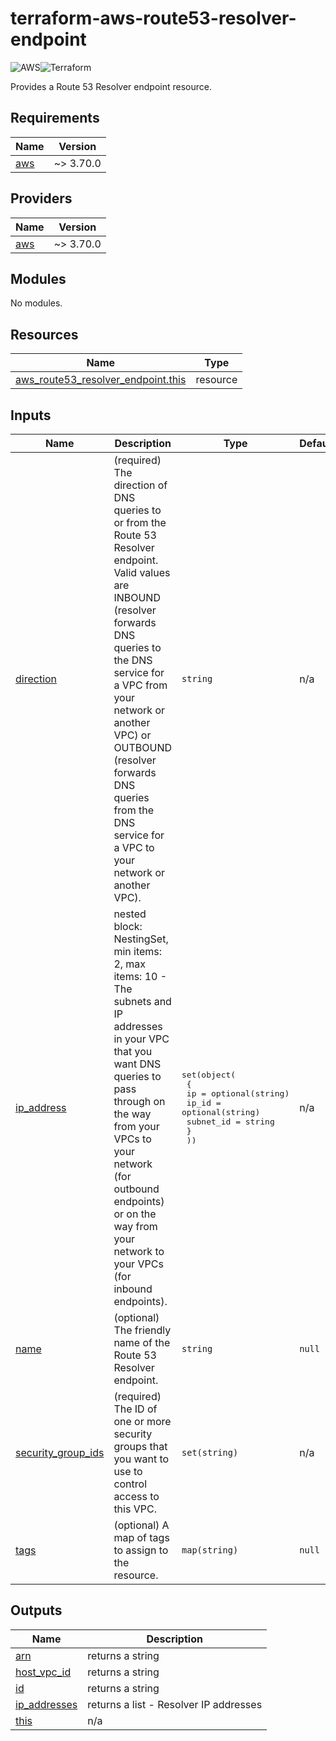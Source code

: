 # terraform-aws-route53-resolver-endpoint

![AWS](https://img.shields.io/badge/AWS-%23FF9900.svg?style=for-the-badge&logo=amazon-aws&logoColor=white)![Terraform](https://img.shields.io/badge/terraform-%235835CC.svg?style=for-the-badge&logo=terraform&logoColor=white)

Provides a Route 53 Resolver endpoint resource.

<!-- BEGIN_TF_DOCS -->
## Requirements

| Name | Version |
|------|---------|
| <a name="requirement_aws"></a> [aws](#requirement\_aws) | ~> 3.70.0 |

## Providers

| Name | Version |
|------|---------|
| <a name="provider_aws"></a> [aws](#provider\_aws) | ~> 3.70.0 |

## Modules

No modules.

## Resources

| Name | Type |
|------|------|
| [aws_route53_resolver_endpoint.this](https://registry.terraform.io/providers/hashicorp/aws/latest/docs/resources/route53_resolver_endpoint) | resource |

## Inputs

| Name | Description | Type | Default | Required |
|------|-------------|------|---------|:--------:|
| <a name="input_direction"></a> [direction](#input\_direction) | (required) The direction of DNS queries to or from the Route 53 Resolver endpoint. Valid values are INBOUND (resolver forwards DNS queries to the DNS service for a VPC from your network or another VPC) or OUTBOUND (resolver forwards DNS queries from the DNS service for a VPC to your network or another VPC). | `string` | n/a | yes |
| <a name="input_ip_address"></a> [ip\_address](#input\_ip\_address) | nested block: NestingSet, min items: 2, max items: 10 - The subnets and IP addresses in your VPC that you want DNS queries to pass through on the way from your VPCs to your network (for outbound endpoints) or on the way from your network to your VPCs (for inbound endpoints). | <pre>set(object(<br>    {<br>      ip        = optional(string)<br>      ip_id     = optional(string)<br>      subnet_id = string<br>    }<br>  ))</pre> | n/a | yes |
| <a name="input_name"></a> [name](#input\_name) | (optional) The friendly name of the Route 53 Resolver endpoint. | `string` | `null` | no |
| <a name="input_security_group_ids"></a> [security\_group\_ids](#input\_security\_group\_ids) | (required) The ID of one or more security groups that you want to use to control access to this VPC. | `set(string)` | n/a | yes |
| <a name="input_tags"></a> [tags](#input\_tags) | (optional) A map of tags to assign to the resource. | `map(string)` | `null` | no |

## Outputs

| Name | Description |
|------|-------------|
| <a name="output_arn"></a> [arn](#output\_arn) | returns a string |
| <a name="output_host_vpc_id"></a> [host\_vpc\_id](#output\_host\_vpc\_id) | returns a string |
| <a name="output_id"></a> [id](#output\_id) | returns a string |
| <a name="output_ip_addresses"></a> [ip\_addresses](#output\_ip\_addresses) | returns a list - Resolver IP addresses |
| <a name="output_this"></a> [this](#output\_this) | n/a |
<!-- END_TF_DOCS -->
